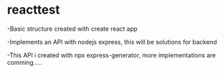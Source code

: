 # reacttest


-Basic structure created with create react app

-Implements an API with nodejs express, this will be solutions for backend
   
-This API i created with npx express-generator, more implementations are comming.....
